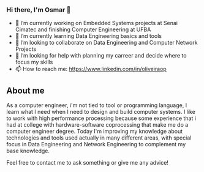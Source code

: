 ### Hi there, I'm Osmar 👋

- 🔭 I’m currently working on Embedded Systems projects at Senai Cimatec and finishing Computer Engineering at UFBA
- 🌱 I’m currently learning Data Engineering basics and tools
- 👯 I’m looking to collaborate on Data Engineering and Computer Network Projects
- 🤔 I’m looking for help with planning my carreer and decide where to focus my skills
- 📫 How to reach me: https://www.linkedin.com/in/oliveiraop

## About me

As a computer engineer, i'm not tied to tool or programming language, I learn what I need when I need to design and build computer systems.
I like to work with high performance processing because some experience that i had at college with hardware-software coprocessing that make me do a computer engineer degree.
Today I'm improving my knowledge about technologies and tools used actually in many different areas, with special focus in Data Engineering and Network Engineering to complement my base knowledge.

Feel free to contact me to ask something or give me any advice!


<!--
**oliveiraop/oliveiraop** is a ✨ _special_ ✨ repository because its `README.md` (this file) appears on your GitHub profile.

Here are some ideas to get you started:


- 💬 Ask me about ...

- 😄 Pronouns: ...
- ⚡ Fun fact: ...
-->
